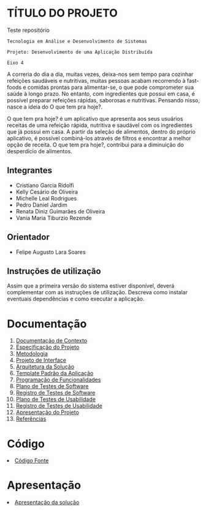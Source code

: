 # TÍTULO DO PROJETO
Teste repositório

`Tecnologia em Análise e Desenvolvimento de Sistemas`

`Projeto: Desenvolvimento de uma Aplicação Distribuída`

`Eixo 4`

A correria do dia a dia, muitas vezes, deixa-nos sem tempo para cozinhar refeições saudáveis e nutritivas, muitas pessoas acabam recorrendo à fast-foods e comidas prontas para alimentar-se, o que pode comprometer sua saúde à longo prazo. No entanto, com ingredientes que possui em casa, é possível preparar refeições rápidas, saborosas e nutritivas. Pensando nisso, nasce a ideia do O que tem pra hoje?.  

 
O que tem pra hoje? é um aplicativo que apresenta aos seus usuários receitas de uma refeição rápida, nutritiva e saudável com os ingredientes que já possui em casa. A partir da seleção de alimentos, dentro do próprio aplicativo, é possível combiná-los através de filtros e encontrar a melhor opção de receita. O que tem pra hoje?, contribui para a diminuição do desperdício de alimentos.

## Integrantes

- Cristiano Garcia Ridolfi
- Kelly Cesário de Oliveira
- Michelle Leal Rodrigues
- Pedro Daniel Jardim
- Renata Diniz Guimarães de Oliveira
- Vania Maria Tiburzio Rezende

## Orientador

* Felipe Augusto Lara Soares

## Instruções de utilização

Assim que a primeira versão do sistema estiver disponível, deverá complementar com as instruções de utilização. Descreva como instalar eventuais dependências e como executar a aplicação.

# Documentação

<ol>
<li><a href="docs/01-Documentação de Contexto.md"> Documentação de Contexto</a></li>
<li><a href="docs/02-Especificação do Projeto.md"> Especificação do Projeto</a></li>
<li><a href="docs/03-Metodologia.md"> Metodologia</a></li>
<li><a href="docs/04-Projeto de Interface.md"> Projeto de Interface</a></li>
<li><a href="docs/05-Arquitetura da Solução.md"> Arquitetura da Solução</a></li>
<li><a href="docs/06-Template Padrão da Aplicação.md"> Template Padrão da Aplicação</a></li>
<li><a href="docs/07-Programação de Funcionalidades.md"> Programação de Funcionalidades</a></li>
<li><a href="docs/08-Plano de Testes de Software.md"> Plano de Testes de Software</a></li>
<li><a href="docs/09-Registro de Testes de Software.md"> Registro de Testes de Software</a></li>
<li><a href="docs/10-Plano de Testes de Usabilidade.md"> Plano de Testes de Usabilidade</a></li>
<li><a href="docs/11-Registro de Testes de Usabilidade.md"> Registro de Testes de Usabilidade</a></li>
<li><a href="docs/12-Apresentação do Projeto.md"> Apresentação do Projeto</a></li>
<li><a href="docs/13-Referências.md"> Referências</a></li>
</ol>

# Código

<li><a href="src/README.md"> Código Fonte</a></li>

# Apresentação

<li><a href="presentation/README.md"> Apresentação da solução</a></li>
